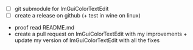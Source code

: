 - [ ] git submodule for ImGuiColorTextEdit
- [ ] create a release on github (+ test in wine on linux)

- proof read README.md
- create a pull request on ImGuiColorTextEdit with my improvements + update my version of ImGuiColorTextEdit with all the fixes